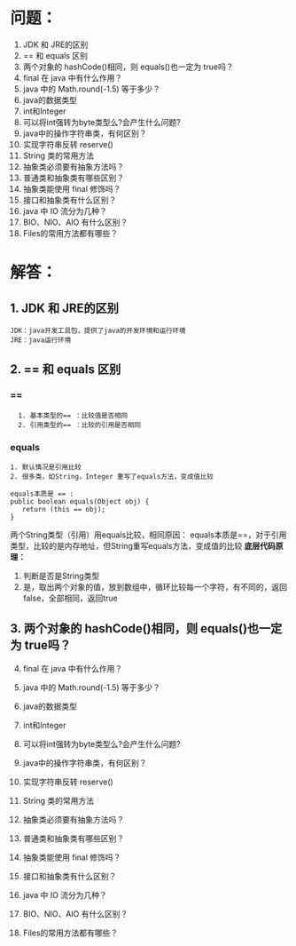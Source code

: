 # 问题：
1. JDK 和 JRE的区别
2. == 和 equals 区别
3. 两个对象的 hashCode()相同，则 equals()也一定为 true吗？
4. final 在 java 中有什么作用？
5. java 中的 Math.round(-1.5) 等于多少？
6. java的数据类型
7. int和Integer
8. 可以将int强转为byte类型么?会产生什么问题?
9. java中的操作字符串类，有何区别？ 
10. 实现字符串反转 reserve()
11. String 类的常用方法
12. 抽象类必须要有抽象方法吗？
13.  普通类和抽象类有哪些区别？
14. 抽象类能使用 final 修饰吗？
15. 接口和抽象类有什么区别？
16. java 中 IO 流分为几种？
17. BIO、NIO、AIO 有什么区别？
18. Files的常用方法都有哪些？




# 解答：
##  1. JDK 和 JRE的区别
    JDK：java开发工具包，提供了java的开发环境和运行环境
    JRE：java运行环境

##  2. == 和 equals 区别
### == 
	  1. 基本类型的== ：比较值是否相同
	  2. 引用类型的== ：比较的引用是否相同
### equals
    1. 默认情况是引用比较
    2. 很多类，如String，Integer 重写了equals方法，变成值比较
    
  ```
  equals本质是 == :
  public boolean equals(Object obj) {
     return (this == obj);
  }
  ```
  两个String类型（引用）用equals比较，相同原因：
  equals本质是==，对于引用类型，比较的是内存地址，但String重写equals方法，变成值的比较
  **底层代码原理：**
  1. 判断是否是String类型
  2. 是，取出两个对象的值，放到数组中，循环比较每一个字符，有不同的，返回false，全部相同，返回true


##  3. 两个对象的 hashCode()相同，则 equals()也一定为 true吗？


4. final 在 java 中有什么作用？


5. java 中的 Math.round(-1.5) 等于多少？


6. java的数据类型


7. int和Integer


8. 可以将int强转为byte类型么?会产生什么问题?


9. java中的操作字符串类，有何区别？ 


10. 实现字符串反转 reserve()


11. String 类的常用方法


12. 抽象类必须要有抽象方法吗？


13.  普通类和抽象类有哪些区别？


14. 抽象类能使用 final 修饰吗？


15. 接口和抽象类有什么区别？


16. java 中 IO 流分为几种？


17. BIO、NIO、AIO 有什么区别？


18. Files的常用方法都有哪些？


